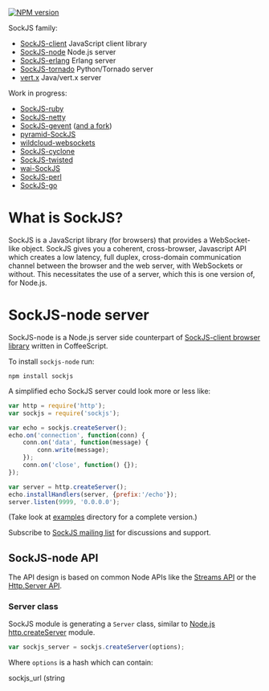 [![NPM version](https://badge.fury.io/js/sockjs.svg)](http://badge.fury.io/js/sockjs)

SockJS family:

  * [SockJS-client](https://github.com/sockjs/sockjs-client) JavaScript client library
  * [SockJS-node](https://github.com/sockjs/sockjs-node) Node.js server
  * [SockJS-erlang](https://github.com/sockjs/sockjs-erlang) Erlang server
  * [SockJS-tornado](https://github.com/MrJoes/sockjs-tornado) Python/Tornado server
  * [vert.x](https://github.com/eclipse/vert.x) Java/vert.x server

Work in progress:

  * [SockJS-ruby](https://github.com/nyarly/sockjs-ruby)
  * [SockJS-netty](https://github.com/cgbystrom/sockjs-netty)
  * [SockJS-gevent](https://github.com/sdiehl/sockjs-gevent) ([and a fork](https://github.com/njoyce/sockjs-gevent))
  * [pyramid-SockJS](https://github.com/fafhrd91/pyramid_sockjs)
  * [wildcloud-websockets](https://github.com/wildcloud/wildcloud-websockets)
  * [SockJS-cyclone](https://github.com/flaviogrossi/sockjs-cyclone)
  * [SockJS-twisted](https://github.com/Fugiman/sockjs-twisted/)
  * [wai-SockJS](https://github.com/Palmik/wai-sockjs)
  * [SockJS-perl](https://github.com/vti/sockjs-perl)
  * [SockJS-go](https://github.com/igm/sockjs-go/)

What is SockJS?
===============

SockJS is a JavaScript library (for browsers) that provides a WebSocket-like
object. SockJS gives you a coherent, cross-browser, Javascript API
which creates a low latency, full duplex, cross-domain communication
channel between the browser and the web server, with WebSockets or without.
This necessitates the use of a server, which this is one version of, for Node.js.


SockJS-node server
==================

SockJS-node is a Node.js server side counterpart of
[SockJS-client browser library](https://github.com/sockjs/sockjs-client)
written in CoffeeScript.

To install `sockjs-node` run:

    npm install sockjs

A simplified echo SockJS server could look more or less like:

```javascript
var http = require('http');
var sockjs = require('sockjs');

var echo = sockjs.createServer();
echo.on('connection', function(conn) {
    conn.on('data', function(message) {
        conn.write(message);
    });
    conn.on('close', function() {});
});

var server = http.createServer();
echo.installHandlers(server, {prefix:'/echo'});
server.listen(9999, '0.0.0.0');
```

(Take look at
[examples](https://github.com/sockjs/sockjs-node/tree/master/examples/echo)
directory for a complete version.)

Subscribe to
[SockJS mailing list](https://groups.google.com/forum/#!forum/sockjs) for
discussions and support.


SockJS-node API
---------------

The API design is based on common Node APIs like the
[Streams API](http://nodejs.org/docs/v0.5.8/api/streams.html) or the
[Http.Server API](http://nodejs.org/docs/v0.5.8/api/http.html#http.Server).

### Server class

SockJS module is generating a `Server` class, similar to
[Node.js http.createServer](http://nodejs.org/docs/v0.5.8/api/http.html#http.createServer)
module.

```javascript
var sockjs_server = sockjs.createServer(options);
```

Where `options` is a hash which can contain:

<dl>
<dt>sockjs_url (string